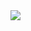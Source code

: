 

<img src="https://img1.daumcdn.net/thumb/R1280x0/?scode=mtistory2&fname=https%3A%2F%2Fblog.kakaocdn.net%2Fdn%2FCthss%2FbtsLq9RYt4o%2FhP3h9ubjlJpP9iLP5WckLK%2Fimg.png"/>
